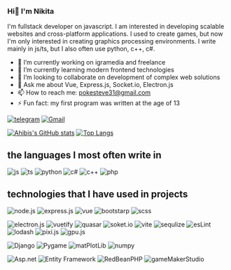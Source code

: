 ### Hi👋 I'm Nikita
I'm fullstack developer on javascript. I am interested in developing scalable websites and cross-platform applications. I used to create games, but now I'm only interested in creating graphics processing environments. I write mainly in js/ts, but I also often use python, c++, c#.

- 🔭 I’m currently working on igramedia and freelance
- 🌱 I’m currently learning modern frontend technologies
- 👯 I’m looking to collaborate on development of complex web solutions
- 💬 Ask me about Vue, Express.js, Socket.io, Electron.js
- 📫 How to reach me: pokesteve31@gmail.com
- ⚡ Fun fact: my first program was written at the age of 13

[![telegram](https://img.shields.io/badge/Telegram-2CA5E0?style=for-the-badge&logo=telegram&logoColor=white)](https://t.me/nekitpok)
[![Gmail](https://img.shields.io/badge/Gmail-D14836?style=for-the-badge&logo=gmail&logoColor=white)](pokesteve31@gmail.com)

[![Ahibis's GitHub stats](https://github-readme-stats.vercel.app/api?username=ahibis)](https://github.com/anuraghazra/github-readme-stats)
[![Top Langs](https://github-readme-stats.vercel.app/api/top-langs/?username=ahibis&hide=objective-C,PHP,HTML,CSS,hack,scss,jupyter%20notebook,NSIS,objective-cpp&langs_count=7&layout=compact)](https://github.com/anuraghazra/github-readme-stats)


## the languages I most often write in
![js](https://img.shields.io/badge/JavaScript-F7DF1E?style=for-the-badge&logo=javascript&logoColor=black)
![ts](https://img.shields.io/badge/TypeScript-007ACC?style=for-the-badge&logo=typescript&logoColor=white)
![python](https://img.shields.io/badge/Python-3776AB?style=for-the-badge&logo=python&logoColor=white)
![c#](	https://img.shields.io/badge/C%23-239120?style=for-the-badge&logo=c-sharp&logoColor=white)
![c++](https://img.shields.io/badge/C%2B%2B-00599C?style=for-the-badge&logo=c%2B%2B&logoColor=white)
![php](https://img.shields.io/badge/PHP-777BB4?style=for-the-badge&logo=php&logoColor=whit)
## technologies that I have used in projects
![node.js](https://img.shields.io/badge/Node.js-43853D?style=for-the-badge&logo=node.js&logoColor=white)
![express.js](https://img.shields.io/badge/Express.js-404D59?style=for-the-badge)
![vue](https://img.shields.io/badge/Vue.js-35495E?style=for-the-badge&logo=vue.js&logoColor=4FC08D)
![bootstarp](https://img.shields.io/badge/Bootstrap-563D7C?style=for-the-badge&logo=bootstrap&logoColor=white)
![scss](https://img.shields.io/badge/Sass-CC6699?style=for-the-badge&logo=sass&logoColor=white)

![electron.js](https://badgen.net/badge/js/Electron.js/red)
![vuetify](https://badgen.net/badge/js/Vuetify/red)
![quasar](https://badgen.net/badge/js/Quasar/red)
![soket.io](https://badgen.net/badge/js/Soket.io/red)
![vite](https://badgen.net/badge/js/Vite/red)
![sequlize](https://badgen.net/badge/js/Sequlize/red)
![esLint](https://badgen.net/badge/js/ESLint/red)
![lodash](https://badgen.net/badge/js/Lodash/red)
![pixi.js](https://badgen.net/badge/js/Pixi.js/red)
![gpu.js](https://badgen.net/badge/js/GPU.js/red)


![Django](https://badgen.net/badge/python/Django/yellow)
![Pygame](https://badgen.net/badge/python/Pygame/yellow)
![matPlotLib](https://badgen.net/badge/python/MatPlotLib/yellow)
![numpy](https://badgen.net/badge/python/Numpy/yellow)

![Asp.net](https://badgen.net/badge/csharp/ASP.NET/blue)
![Entity Framework](https://badgen.net/badge/csharp/EntityFramework/blue)
![RedBeanPHP](https://badgen.net/badge/php/RedBeanPHP/purple)
![gameMakerStudio](https://badgen.net/badge/gml/GameMakerStudio/orange)



